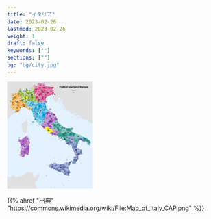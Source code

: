 ```yaml
---
title: "イタリア"
date: 2023-02-26
lastmod: 2023-02-26
weight: 1
draft: false
keywords: [""]
sections: [""]
bg: "bg/city.jpg"
---
```



<div class="googlemap-if">

<div class="description imgs">
<img src="2023-03-18-01-05-33.png" style="max-height: 250px !important;" />
</div>

<div class="description">

{{% ahref "出典" "https://commons.wikimedia.org/wiki/File:Map_of_Italy_CAP.png" %}}
</div>


</div>